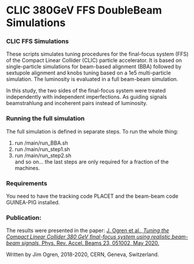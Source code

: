 # CLIC 380GeV FFS DoubleBeam Simulations

### CLIC FFS Simulations
These scripts simulates tuning procedures for the final-focus system (FFS) of the Compact Linear Collider (CLIC) particle accelerator. It is based on single-particle simulations for beam-based alignment (BBA) followed by sextupole alignment and knobs tuning based on a 1e5 multi-particle simulation. The luminosity is evaluated in a full beam-beam simulation. 

In this study, the two sides of the final-focus system were treated independently with independent imperfections. As guiding signals beamstrahlung and incoherent pairs instead of luminosity.

### Running the full simulation
The full simulation is defined in separate steps. To run the whole thing:
1) run /main/run_BBA.sh
2) run /main/run_step1.sh
3) run /main/run_step2.sh
<br>and so on... the last steps are only required for a fraction of the machines.

### Requirements
You need to have the tracking code PLACET and the beam-beam code GUINEA-PIG installed.

### Publication:
The results were presented in the paper: [J. Ogren et al., _Tuning the Compact Linear Collider 380 GeV final-focus system using realistic beam-beam signals_, Phys. Rev. Accel. Beams 23, 051002, May 2020.](https://journals.aps.org/prab/abstract/10.1103/PhysRevAccelBeams.23.051002)

Written by Jim Ogren, 2018-2020, CERN, Geneva, Switzerland. 
